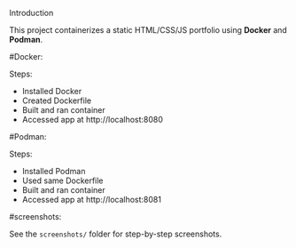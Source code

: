 Introduction

This project containerizes a static HTML/CSS/JS portfolio using **Docker** and **Podman**.


#Docker:

Steps:
- Installed Docker
- Created Dockerfile
- Built and ran container
- Accessed app at http://localhost:8080

#Podman: 

Steps:
- Installed Podman
- Used same Dockerfile
- Built and ran container
- Accessed app at http://localhost:8081

#screenshots:

See the `screenshots/` folder for step-by-step screenshots.
